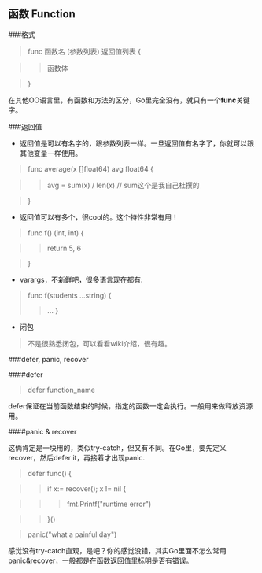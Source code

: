 函数 Function
---

###格式

> func 函数名 (参数列表) 返回值列表 {

>> 函数体

> }

在其他OO语言里，有函数和方法的区分，Go里完全没有，就只有一个**func**关键字。


###返回值

+ 返回值是可以有名字的，跟参数列表一样。一旦返回值有名字了，你就可以跟其他变量一样使用。

> func average(x []float64) avg float64 {

>> avg = sum(x) / len(x)    // sum这个是我自己杜撰的

> }

+ 返回值可以有多个，很cool的。这个特性非常有用！

> func f() (int, int) {

>> return 5, 6

> }

+ varargs，不新鲜吧，很多语言现在都有.

> func f(students ...string) {
>> ...
> }

+ 闭包

> 不是很熟悉闭包，可以看看wiki介绍，很有趣。

###defer, panic, recover

####defer

> defer function_name

defer保证在当前函数结束的时候，指定的函数一定会执行。一般用来做释放资源用。

####panic & recover

这俩肯定是一块用的，类似try-catch，但又有不同。在Go里，要先定义recover，然后defer it，再接着才出现panic.

> defer func() {

>> if x:= recover(); x != nil {

>>> fmt.Printf("runtime error")

>> }()

> panic("what a painful day")

感觉没有try-catch直观，是吧？你的感觉没错，其实Go里面不怎么常用panic&recover，一般都是在函数返回值里标明是否有错误。